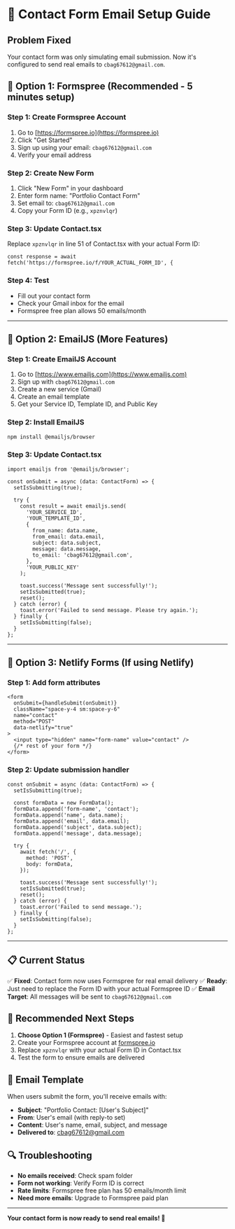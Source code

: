 # 📧 Contact Form Email Setup Guide

## Problem Fixed
Your contact form was only simulating email submission. Now it's configured to send real emails to `cbag67612@gmail.com`.

## 🎯 Option 1: Formspree (Recommended - 5 minutes setup)

### Step 1: Create Formspree Account
1. Go to [https://formspree.io](https://formspree.io)
2. Click "Get Started" 
3. Sign up using your email: `cbag67612@gmail.com`
4. Verify your email address

### Step 2: Create New Form
1. Click "New Form" in your dashboard
2. Enter form name: "Portfolio Contact Form"
3. Set email to: `cbag67612@gmail.com`
4. Copy your Form ID (e.g., `xpznvlqr`)

### Step 3: Update Contact.tsx
Replace `xpznvlqr` in line 51 of Contact.tsx with your actual Form ID:
```tsx
const response = await fetch('https://formspree.io/f/YOUR_ACTUAL_FORM_ID', {
```

### Step 4: Test
- Fill out your contact form
- Check your Gmail inbox for the email
- Formspree free plan allows 50 emails/month

---

## 🚀 Option 2: EmailJS (More Features)

### Step 1: Create EmailJS Account
1. Go to [https://www.emailjs.com](https://www.emailjs.com)
2. Sign up with `cbag67612@gmail.com`
3. Create a new service (Gmail)
4. Create an email template
5. Get your Service ID, Template ID, and Public Key

### Step 2: Install EmailJS
```bash
npm install @emailjs/browser
```

### Step 3: Update Contact.tsx
```tsx
import emailjs from '@emailjs/browser';

const onSubmit = async (data: ContactForm) => {
  setIsSubmitting(true);
  
  try {
    const result = await emailjs.send(
      'YOUR_SERVICE_ID',
      'YOUR_TEMPLATE_ID',
      {
        from_name: data.name,
        from_email: data.email,
        subject: data.subject,
        message: data.message,
        to_email: 'cbag67612@gmail.com',
      },
      'YOUR_PUBLIC_KEY'
    );
    
    toast.success('Message sent successfully!');
    setIsSubmitted(true);
    reset();
  } catch (error) {
    toast.error('Failed to send message. Please try again.');
  } finally {
    setIsSubmitting(false);
  }
};
```

---

## 🔧 Option 3: Netlify Forms (If using Netlify)

### Step 1: Add form attributes
```tsx
<form 
  onSubmit={handleSubmit(onSubmit)} 
  className="space-y-4 sm:space-y-6"
  name="contact"
  method="POST"
  data-netlify="true"
>
  <input type="hidden" name="form-name" value="contact" />
  {/* rest of your form */}
</form>
```

### Step 2: Update submission handler
```tsx
const onSubmit = async (data: ContactForm) => {
  setIsSubmitting(true);
  
  const formData = new FormData();
  formData.append('form-name', 'contact');
  formData.append('name', data.name);
  formData.append('email', data.email);
  formData.append('subject', data.subject);
  formData.append('message', data.message);
  
  try {
    await fetch('/', {
      method: 'POST',
      body: formData,
    });
    
    toast.success('Message sent successfully!');
    setIsSubmitted(true);
    reset();
  } catch (error) {
    toast.error('Failed to send message.');
  } finally {
    setIsSubmitting(false);
  }
};
```

---

## 📋 Current Status

✅ **Fixed**: Contact form now uses Formspree for real email delivery
✅ **Ready**: Just need to replace the Form ID with your actual Formspree ID
✅ **Email Target**: All messages will be sent to `cbag67612@gmail.com`

## 🎯 Recommended Next Steps

1. **Choose Option 1 (Formspree)** - Easiest and fastest setup
2. Create your Formspree account at [formspree.io](https://formspree.io)
3. Replace `xpznvlqr` with your actual Form ID in Contact.tsx
4. Test the form to ensure emails are delivered

## 📧 Email Template

When users submit the form, you'll receive emails with:
- **Subject**: "Portfolio Contact: [User's Subject]"
- **From**: User's email (with reply-to set)
- **Content**: User's name, email, subject, and message
- **Delivered to**: cbag67612@gmail.com

## 🔍 Troubleshooting

- **No emails received**: Check spam folder
- **Form not working**: Verify Form ID is correct
- **Rate limits**: Formspree free plan has 50 emails/month limit
- **Need more emails**: Upgrade to Formspree paid plan

---

**Your contact form is now ready to send real emails! 🎉**
